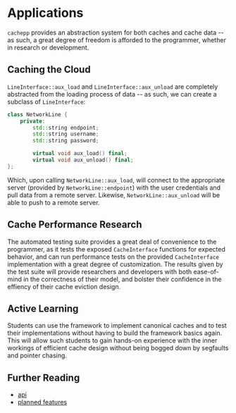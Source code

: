 Applications
====

`cachepp` provides an abstraction system for both caches and cache data -- as such, a great degree of freedom is afforded to the programmer, whether in research or 
development.

Caching the Cloud
----

`LineInterface::aux_load` and `LineInterface::aux_unload` are completely abstracted from the loading process of data -- as such, we can create a subclass of 
`LineInterface`:

```cpp
class NetworkLine {
	private:
		std::string endpoint;
		std::string username;
		std::string password;

		virtual void aux_load() final;
		virtual void aux_unload() final;
};
```

Which, upon calling `NetworkLine::aux_load`, will connect to the appropriate server (provided by `NetworkLine::endpoint`) with the user credentials and pull data from a 
remote server. Likewise, `NetworkLine::aux_unload` will be able to push to a remote server.

Cache Performance Research
----

The automated testing suite provides a great deal of convenience to the programmer, as it tests the exposed `CacheInterface` functions for expected behavior, and can run 
performance tests on the provided `CacheInterface` implementation with a great degree of customization. The results given by the test suite will provide researchers and 
developers with both ease-of-mind in the correctness of their model, and bolster their confidence in the effiency of their cache eviction design.

Active Learning
----

Students can use the framework to implement canonical caches and to test their implementations without having to build the framework basics again. This will allow such 
students to gain hands-on experience with the inner workings of efficient cache design without being bogged down by segfaults and pointer chasing.

Further Reading
----

* [api](api/index.md)
* [planned features](future.md)
